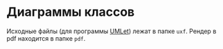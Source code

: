 # Диаграммы классов

Исходные файлы (для программы [UMLet](https://umlet.com/)) лежат в папке `uxf`.
Рендер в pdf находится в папке `pdf`.
